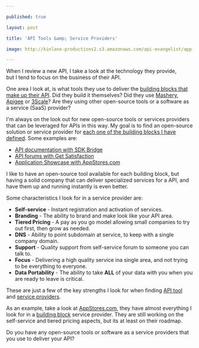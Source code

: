 ---
published: true
layout: post
title: 'API Tools &amp; Service Providers'
image: http://kinlane-productions2.s3.amazonaws.com/api-evangelist/app-showcase/Appstores.png
---

<a href="http://appstores.com/"><img style="padding: 15px;" src="https://kinlane-productions2.s3.amazonaws.com/api-evangelist/app-showcase/Appstores.png" alt="" align="right" /></a>When I review a new API, I take a look at the technology they provide, but I tend to focus on the business of their API.<p>
One area I look at, is what tools they use to deliver the <a title="building blocks that make of their API" href="http://www.apievangelist.com/ecosystem-building-blocks.php">building blocks that make up their API</a>.  Did they build it themselves?   Did they use <a title="Mashery" href="http://blog.apievangelist.com/2010/10/10/mashery-api-services/">Mashery</a>, <a title="Apigee" href="http://blog.apievangelist.com/2010/10/10/apigee-api-services/">Apigee</a> or <a title="3Scale" href="http://blog.apievangelist.com/2010/10/10/3scale-api-services/">3Scale</a>?  Are they using other open-source tools or a software as a service (SaaS) provider?<p>
I'm always on the look out for new open-source tools or services providers that can be leveraged for APIs in this way.  My goal is to find an open-source solution or service provider for <a title="each one of the building blocks i have defined" href="http://www.apievangelist.com/ecosystem-building-blocks.php">each one of the building blocks I have defined</a>.  Some examples are:
<ul class="mainlist">
	<li><a title="API documentation with SDK Bridge" href="http://blog.apievangelist.com/2010/10/09/api-documentation/">API documentation with SDK Bridge</a></li>
	<li><a title="API forums with Get Satisfaction" href="http://blog.apievangelist.com/2011/05/30/api-forums-using-get-satisfaction/">API forums with Get Satisfaction</a></li>
	<li><a title="Application Showcase with AppStores.com" href="http://blog.apievangelist.com/2011/06/08/a-white-label-api-appstore-platform/">Application Showcase with AppStores.com</a></li>
</ul>
I like to have an open-source tool available for each building block, but having a solid company that can deliver specialized services for a API, and have them up and running instantly is even better.<p>
Some characteristics I look for in a service provider are:
<ul class="mainlist">
	<li><strong>Self-service </strong>- Instant registration and activation of services.</li>
	<li><strong>Branding</strong> - The ability to brand and make look like your API area.</li>
	<li><strong>Tiered Pricing </strong>- A pay as you go model allowing small companies to try out first, then grow as needed.</li>
	<li><strong>DNS</strong> - Ability to point subdomain at service, to keep with a single company domain.</li>
	<li><strong>Support</strong> - Quality support from self-service forum to someone you can talk to.</li>
	<li><strong>Focus</strong> - Delivering a high quality service ina  single area, and not trying to be everything to everyone.</li>
	<li><strong>Data Portability</strong> - The ability to take <strong>ALL</strong> of your data with you when you are ready to leave is critical.</li>
</ul>
These are just a few of the key strengths I look for when finding <a title="API Tool" href="http://blog.apievangelist.com/category/tools/">API tool</a> and <a title="service providers" href="http://blog.apievangelist.com/category/services/">service providers</a>.<p>
As an example, take a look at <a title="AppStores.com" href="http://appstores.com/">AppStores.com</a>, they have almost everything I look for in a <a title="building block" href="http://www.apievangelist.com/ecosystem-building-blocks.php">building block</a> service provider.  They are still working on the self-service and tiered pricing aspects, but its at least on their roadmap.<p>
Do you have any open-source tools or software as a service providers that you use to deliver your API?

